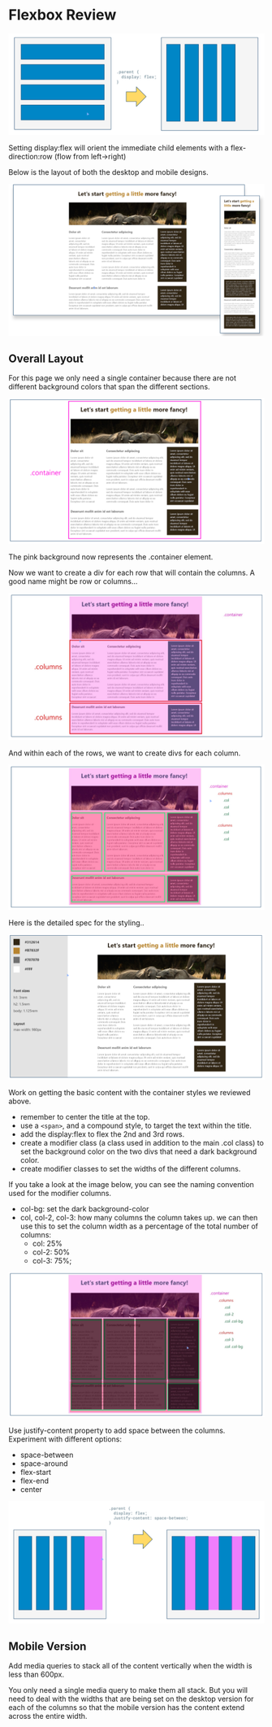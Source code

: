 
# Flexbox Review

![](https://raw.githubusercontent.com/hoc-labs/images/main/rdb-flexbox-img1.png)

Setting display:flex will orient the immediate child elements with a flex-direction:row (flow from left->right)

Below is the layout of both the desktop and mobile designs.

![](https://raw.githubusercontent.com/hoc-labs/images/main/rdb-flexbox-img2.png)

## Overall Layout

For this page we only need a single container because there are not different background colors that span the different sections.

![](https://raw.githubusercontent.com/hoc-labs/images/main/rdb-flexbox-img3.png)

The pink background now represents the .container element.

Now we want to create a div for each row that will contain the columns. A good name might be row or columns...

![](https://raw.githubusercontent.com/hoc-labs/images/main/rdb-flexbox-img4.png)

And within each of the rows, we want to create divs for each column.

![](https://raw.githubusercontent.com/hoc-labs/images/main/rdb-flexbox-img5.png)

Here is the detailed spec for the styling..

![](https://raw.githubusercontent.com/hoc-labs/images/main/rdb-flexbox-img6.png)

Work on getting the basic content with the container styles we reviewed above.
* remember to center the title at the top.
* use a `<span>`, and a compound style, to target the text within the title.
* add the display:flex to flex the 2nd and 3rd rows.
* create a modifier class (a class used in addition to the main .col class) to set the background color on the two divs that need a dark background color.
* create modifier classes to set the widths of the different columns.

If you take a look at the image below, you can see the naming convention used for the modifier columns. 

* col-bg: set the dark background-color
* col, col-2, col-3: how many columns the column takes up. we can then use this to set the column width as a percentage of the total number of columns:
  * col: 25%
  * col-2: 50%
  * col-3: 75%;

![](https://raw.githubusercontent.com/hoc-labs/images/main/rdb-flexbox-img7.png)

Use justify-content property to add space between the columns. Experiment with different options:
* space-between
* space-around
* flex-start
* flex-end
* center

![](https://raw.githubusercontent.com/hoc-labs/images/main/rdb-flexbox-img8.png)

## Mobile Version

Add media queries to stack all of the content vertically when the width is less than 600px.

You only need a single media query to make them all stack. But you will need to deal with the widths that are being set on the desktop version for each of the columns so that the mobile version has the content extend across the entire width.





